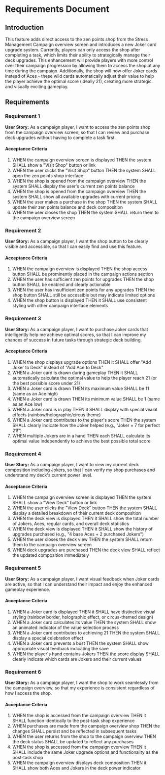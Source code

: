 # Requirements Document

## Introduction

This feature adds direct access to the zen points shop from the Stress Management Campaign overview screen and introduces a new Joker card upgrade system. Currently, players can only access the shop after completing a task, which limits their ability to strategically manage their deck upgrades. This enhancement will provide players with more control over their campaign progression by allowing them to access the shop at any time during the campaign. Additionally, the shop will now offer Joker cards instead of Aces - these wild cards automatically adjust their value to help the player achieve the optimal score (ideally 21), creating more strategic and visually exciting gameplay.

## Requirements

### Requirement 1

**User Story:** As a campaign player, I want to access the zen points shop from the campaign overview screen, so that I can review and purchase deck upgrades without having to complete a task first.

#### Acceptance Criteria

1. WHEN the campaign overview screen is displayed THEN the system SHALL show a "Visit Shop" button or link
2. WHEN the user clicks the "Visit Shop" button THEN the system SHALL open the zen points shop interface
3. WHEN the shop is opened from the campaign overview THEN the system SHALL display the user's current zen points balance
4. WHEN the shop is opened from the campaign overview THEN the system SHALL show all available upgrades with current pricing
5. WHEN the user makes a purchase in the shop THEN the system SHALL update their zen points balance and deck composition
6. WHEN the user closes the shop THEN the system SHALL return them to the campaign overview screen

### Requirement 2

**User Story:** As a campaign player, I want the shop button to be clearly visible and accessible, so that I can easily find and use this feature.

#### Acceptance Criteria

1. WHEN the campaign overview is displayed THEN the shop access button SHALL be prominently placed in the campaign actions section
2. WHEN the user has sufficient zen points for upgrades THEN the shop button SHALL be enabled and clearly actionable
3. WHEN the user has insufficient zen points for any upgrades THEN the shop button SHALL still be accessible but may indicate limited options
4. WHEN the shop button is displayed THEN it SHALL use consistent styling with other campaign interface elements

### Requirement 3

**User Story:** As a campaign player, I want to purchase Joker cards that intelligently help me achieve optimal scores, so that I can improve my chances of success in future tasks through strategic deck building.

#### Acceptance Criteria

1. WHEN the shop displays upgrade options THEN it SHALL offer "Add Joker to Deck" instead of "Add Ace to Deck"
2. WHEN a Joker card is drawn during gameplay THEN it SHALL automatically calculate the optimal value to help the player reach 21 (or the best possible score under 21)
3. WHEN a Joker card is drawn THEN its maximum value SHALL be 11 (same as an Ace high)
4. WHEN a Joker card is drawn THEN its minimum value SHALL be 1 (same as an Ace low)
5. WHEN a Joker card is in play THEN it SHALL display with special visual effects (rainbow/holographic/circus theme)
6. WHEN a Joker card contributes to the player's score THEN the system SHALL clearly indicate how the Joker helped (e.g., "Joker = 7 for perfect 21!")
7. WHEN multiple Jokers are in a hand THEN each SHALL calculate its optimal value independently to achieve the best possible total score

### Requirement 4

**User Story:** As a campaign player, I want to view my current deck composition including Jokers, so that I can verify my shop purchases and understand my deck's current power level.

#### Acceptance Criteria

1. WHEN the campaign overview screen is displayed THEN the system SHALL show a "View Deck" button or link
2. WHEN the user clicks the "View Deck" button THEN the system SHALL display a detailed breakdown of their current deck composition
3. WHEN the deck view is displayed THEN it SHALL show the total number of Jokers, Aces, regular cards, and overall deck statistics
4. WHEN the deck view is displayed THEN it SHALL show the history of upgrades purchased (e.g., "4 base Aces + 2 purchased Jokers")
5. WHEN the user closes the deck view THEN the system SHALL return them to the campaign overview screen
6. WHEN deck upgrades are purchased THEN the deck view SHALL reflect the updated composition immediately

### Requirement 5

**User Story:** As a campaign player, I want visual feedback when Joker cards are active, so that I can understand their impact and enjoy the enhanced gameplay experience.

#### Acceptance Criteria

1. WHEN a Joker card is displayed THEN it SHALL have distinctive visual styling (rainbow border, holographic effect, or circus-themed design)
2. WHEN a Joker card calculates its value THEN the system SHALL show an animated indicator of the value selection process
3. WHEN a Joker card contributes to achieving 21 THEN the system SHALL display a special celebration effect
4. WHEN a Joker card prevents a bust THEN the system SHALL show appropriate visual feedback indicating the save
5. WHEN the player's hand contains Jokers THEN the score display SHALL clearly indicate which cards are Jokers and their current values

### Requirement 6

**User Story:** As a campaign player, I want the shop to work seamlessly from the campaign overview, so that my experience is consistent regardless of how I access the shop.

#### Acceptance Criteria

1. WHEN the shop is accessed from the campaign overview THEN it SHALL function identically to the post-task shop experience
2. WHEN purchases are made from the campaign overview shop THEN the changes SHALL persist and be reflected in subsequent tasks
3. WHEN the user returns from the shop to the campaign overview THEN the deck status SHALL be updated to reflect any purchases
4. WHEN the shop is accessed from the campaign overview THEN it SHALL include the same Joker upgrade options and functionality as the post-task shop
5. WHEN the campaign overview displays deck composition THEN it SHALL show both Aces and Jokers in the deck power indicator